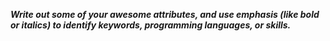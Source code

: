 __*Write out some of your awesome attributes, and use emphasis (like bold or italics) to identify keywords, programming languages, or skills.*__ 
